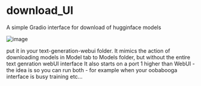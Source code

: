# download_UI
A simple Gradio interface for download of hugginface models

![image](https://github.com/FartyPants/download_UI/assets/23346289/69f5d99d-a90c-49ef-9695-c52dc8c8625b)


put it in your text-generation-webui folder. 
It mimics the action of downloading models in Model tab to Models folder, but without the entire text genration webUI interface
It also starts on a port 1 higher than WebUI -  the idea is so you can run both - for example when your oobabooga interface is busy training etc...
